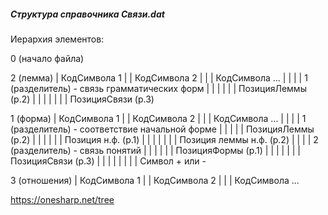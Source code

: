 ##### Структура справочника Связи.dat

Иерархия элементов:

0 (начало файла)

2 (лемма)
| КодСимвола 1
| | КодСимвола 2
| | | КодСимвола ...
| | | | 1 (разделитель) - связь грамматических форм
| | | | | | ПозицияЛеммы (р.2)
| | | | | | | ПозицияСвязи (р.3)

1 (форма)
| КодСимвола 1
| | КодСимвола 2
| | | КодСимвола ...
| | | | 1 (разделитель) - соответствие начальной форме
| | | | | ПозицияЛеммы (р.2)
| | | | | | Позиция н.ф. (р.1)
| | | | | | | Позиция леммы н.ф. (р.2)
| | | | 2 (разделитель) - связь понятий
| | | | | | ПозицияФормы (р.1)
| | | | | | | ПозицияСвязи (р.3)
| | | | | | | | Символ + или -

3 (отношения)
| КодСимвола 1
| | КодСимвола 2
| | | КодСимвола ...

https://onesharp.net/tree

